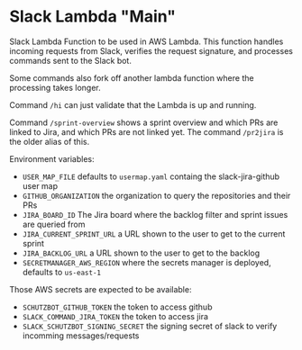# Slack Lambda "Main"

Slack Lambda Function to be used in AWS Lambda.
This function handles incoming requests from Slack, verifies the request signature,
and processes commands sent to the Slack bot.

Some commands also fork off another lambda function where the processing takes longer.

Command `/hi` can just validate that the Lambda is up and running.

Command `/sprint-overview` shows a sprint overview and which PRs are linked to Jira,
and which PRs are not linked yet.
The command `/pr2jira` is the older alias of this.

Environment variables:
* `USER_MAP_FILE` defaults to `usermap.yaml` containg the slack-jira-github user map
* `GITHUB_ORGANIZATION` the organization to query the repositories and their PRs
* `JIRA_BOARD_ID` The Jira board where the backlog filter and sprint issues are queried from
* `JIRA_CURRENT_SPRINT_URL` a URL shown to the user to get to the current sprint
* `JIRA_BACKLOG_URL` a URL shown to the user to get to the backlog
* `SECRETMANAGER_AWS_REGION` where the secrets manager is deployed, defaults to `us-east-1`

Those AWS secrets are expected to be available:
* `SCHUTZBOT_GITHUB_TOKEN` the token to access github
* `SLACK_COMMAND_JIRA_TOKEN` the token to access jira
* `SLACK_SCHUTZBOT_SIGNING_SECRET` the signing secret of slack to verify incomming messages/requests
